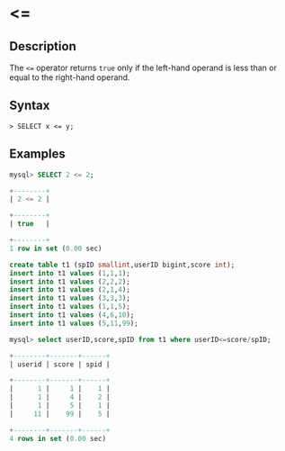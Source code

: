 # **<=**

## **Description**

The `<=` operator returns `true` only if the left-hand operand is less than or equal to the right-hand operand.

## **Syntax**

```
> SELECT x <= y;
```

## **Examples**

```sql
mysql> SELECT 2 <= 2;

+--------+
| 2 <= 2 |

+--------+
| true   |

+--------+
1 row in set (0.00 sec)
```

```sql
create table t1 (spID smallint,userID bigint,score int);
insert into t1 values (1,1,1);
insert into t1 values (2,2,2);
insert into t1 values (2,1,4);
insert into t1 values (3,3,3);
insert into t1 values (1,1,5);
insert into t1 values (4,6,10);
insert into t1 values (5,11,99);

mysql> select userID,score,spID from t1 where userID<=score/spID;

+--------+-------+------+
| userid | score | spid |

+--------+-------+------+
|      1 |     1 |    1 |
|      1 |     4 |    2 |
|      1 |     5 |    1 |
|     11 |    99 |    5 |

+--------+-------+------+
4 rows in set (0.00 sec)
```
